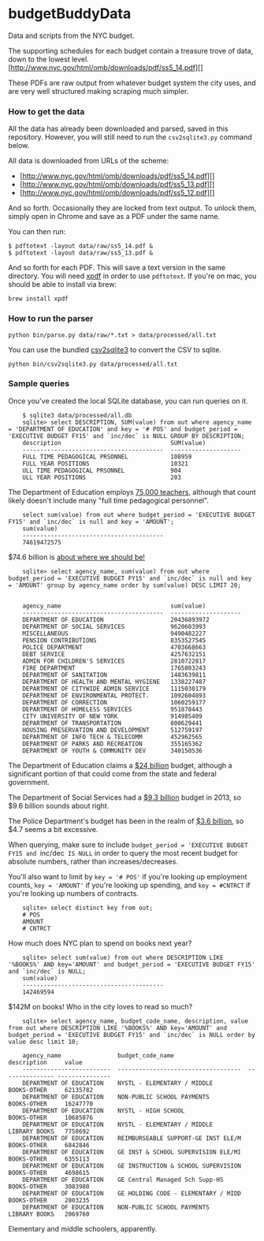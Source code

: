 budgetBuddyData
===============

Data and scripts from the NYC budget.

The supporting schedules for each budget contain a treasure trove of data, down
to the lowest level.  [http://www.nyc.gov/html/omb/downloads/pdf/ss5_14.pdf][]

These PDFs are raw output from whatever budget system the city uses, and are
very well structured making scraping much simpler.

### How to get the data

All the data has already been downloaded and parsed, saved in this repository.
However, you will still need to run the `csv2sqlite3.py` command below.

All data is downloaded from URLs of the scheme:

 * [http://www.nyc.gov/html/omb/downloads/pdf/ss5_14.pdf][]
 * [http://www.nyc.gov/html/omb/downloads/pdf/ss5_13.pdf][]
 * [http://www.nyc.gov/html/omb/downloads/pdf/ss5_12.pdf][]

And so forth.  Occasionally they are locked from text output.  To unlock them,
simply open in Chrome and save as a PDF under the same name.

You can then run:

```
$ pdftotext -layout data/raw/ss5_14.pdf &
$ pdftotext -layout data/raw/ss5_13.pdf &
```

And so forth for each PDF. This will save a text version in the same directory.
You will need [xpdf](https://en.wikipedia.org/wiki/Xpdf) in order to use
`pdftotext`.  If you're on mac, you should be able to install via brew:

`brew install xpdf`

### How to run the parser

`python bin/parse.py data/raw/*.txt > data/processed/all.txt`

You can use the bundled [csv2sqlite3](https://github.com/talos/csv2sqlite3) to
convert the CSV to sqlite.

`python bin/csv2sqlite3.py data/processed/all.txt`

### Sample queries

Once you've created the local SQLite database, you can run queries on it.

```
    $ sqlite3 data/processed/all.db
    sqlite> select DESCRIPTION, SUM(value) from out where agency_name = 'DEPARTMENT OF EDUCATION' and key = '# POS' and budget_period = 'EXECUTIVE BUDGET FY15' and `inc/dec` is NULL GROUP BY DESCRIPTION;
    description                               SUM(value)
    ----------------------------------------  --------------------
    FULL TIME PEDAGOGICAL PRSONNEL            108959
    FULL YEAR POSITIONS                       10321
    ULL TIME PEDAGOGICAL PRSONNEL             904
    ULL YEAR POSITIONS                        203
```

The Department of Education employs [75,000 teachers](http://schools.nyc.gov/AboutUs/default.htm),
although that count likely doesn't include many "full time pedagogical
personnel".

```
    select sum(value) from out where budget_period = 'EXECUTIVE BUDGET FY15' and `inc/dec` is null and key = 'AMOUNT';
    sum(value)
    ----------------------------------------
    74619472575
```

$74.6 billion is [about where we should be!](http://www.therepublic.com/view/story/fdb1b34d1c6943d4bfcce37b63fb5491/US--NYC-Budget)

```
    sqlite> select agency_name, sum(value) from out where budget_period = 'EXECUTIVE BUDGET FY15' and `inc/dec` is null and key = 'AMOUNT' group by agency_name order by sum(value) DESC LIMIT 20;


    agency_name                               sum(value)
    ----------------------------------------  --------------------
    DEPARTMENT OF EDUCATION                   20436893972
    DEPARTMENT OF SOCIAL SERVICES             9620603993
    MISCELLANEOUS                             9490482227
    PENSION CONTRIBUTIONS                     8353527545
    POLICE DEPARTMENT                         4703668663
    DEBT SERVICE                              4257632151
    ADMIN FOR CHILDREN'S SERVICES             2810722817
    FIRE DEPARTMENT                           1765803243
    DEPARTMENT OF SANITATION                  1483639811
    DEPARTMENT OF HEALTH AND MENTAL HYGIENE   1338227487
    DEPARTMENT OF CITYWIDE ADMIN SERVICE      1115030179
    DEPARTMENT OF ENVIRONMENTAL PROTECT.      1092604893
    DEPARTMENT OF CORRECTION                  1060259177
    DEPARTMENT OF HOMELESS SERVICES           951878443
    CITY UNIVERSITY OF NEW YORK               914985409
    DEPARTMENT OF TRANSPORTATION              800629441
    HOUSING PRESERVATION AND DEVELOPMENT      512759197
    DEPARTMENT OF INFO TECH & TELECOMM        452962565
    DEPARTMENT OF PARKS AND RECREATION        355165362
    DEPARTMENT OF YOUTH & COMMUNITY DEV       340150536
```

The Department of Education claims a [$24 billion](http://schools.nyc.gov/AboutUs/default.htm)
budget, although a significant portion of that could come from the state and
federal government.

The Department of Social Services had a [$9.3
billion](https://en.wikipedia.org/wiki/New_York_City_Human_Resources_Administration)
budget in 2013, so $9.6 billion sounds about right.

The Police Department's budget has been in the realm of [$3.6
billion](https://en.wikipedia.org/wiki/NYPD), so $4.7 seems a bit excessive.

When querying, make sure to include `budget_period = 'EXECUTIVE BUDGET FY15 and
`inc/dec` IS NULL` in order to query the most recent budget for absolute
numbers, rather than increases/decreases.

You'll also want to limit by `key = '# POS'` if you're looking up employment
counts, `key = 'AMOUNT'` if you're looking up spending, and `key = #CNTRCT`
if you're looking up numbers of contracts.

```
    sqlite> select distinct key from out;
    # POS
    AMOUNT
    # CNTRCT
```

How much does NYC plan to spend on books next year?

```
    sqlite> select sum(value) from out where DESCRIPTION LIKE '%BOOKS%' AND key='AMOUNT' and budget_period = 'EXECUTIVE BUDGET FY15' and `inc/dec` is NULL;
    sum(value)
    ----------------------------------------
    142469594
```

$142M on books!  Who in the city loves to read so much?

```
    sqlite> select agency_name, budget_code_name, description, value from out where DESCRIPTION LIKE '%BOOKS%' AND key='AMOUNT' and budget_period = 'EXECUTIVE BUDGET FY15' and `inc/dec` is NULL order by value desc limit 10;

    agency_name                budget_code_name                     description     value
    -------------------------  -----------------------------------  --------------- ---------------
    DEPARTMENT OF EDUCATION    NYSTL - ELEMENTARY / MIDDLE          BOOKS-OTHER     62135782
    DEPARTMENT OF EDUCATION    NON-PUBLIC SCHOOL PAYMENTS           BOOKS-OTHER     16247770
    DEPARTMENT OF EDUCATION    NYSTL - HIGH SCHOOL                  BOOKS-OTHER     10685076
    DEPARTMENT OF EDUCATION    NYSTL - ELEMENTARY / MIDDLE          LIBRARY BOOKS   7758692
    DEPARTMENT OF EDUCATION    REIMBURSEABLE SUPPORT-GE INST ELE/M  BOOKS-OTHER     6842846
    DEPARTMENT OF EDUCATION    GE INST & SCHOOL SUPERVISION ELE/MI  BOOKS-OTHER     6355113
    DEPARTMENT OF EDUCATION    GE INSTRUCTION & SCHOOL SUPERVISION  BOOKS-OTHER     4698615
    DEPARTMENT OF EDUCATION    GE Central Managed Sch Supp-HS       BOOKS-OTHER     3083980
    DEPARTMENT OF EDUCATION    GE HOLDING CODE - ELEMENTARY / MIDD  BOOKS-OTHER     2803235
    DEPARTMENT OF EDUCATION    NON-PUBLIC SCHOOL PAYMENTS           LIBRARY BOOKS   2069760
```

Elementary and middle schoolers, apparently.
